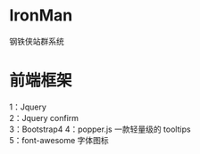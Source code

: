 # IronMan

钢铁侠站群系统

# 前端框架

1：Jquery  
2：Jquery confirm  
3：Bootstrap4
4：popper.js 一款轻量级的 tooltips  
5：font-awesome 字体图标
